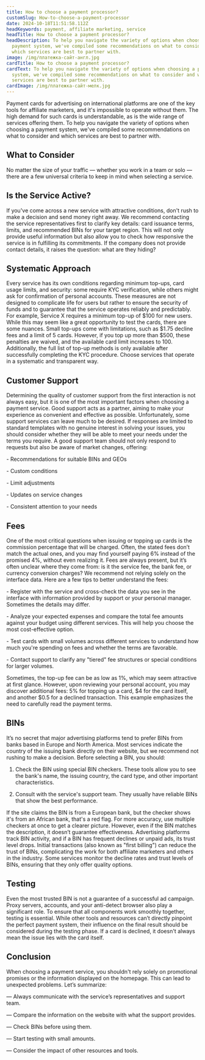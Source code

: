 ```yaml
---
title: How to choose a payment processor?
customSlug: How-to-choose-a-payment-processor
date: 2024-10-18T11:51:58.112Z
headKeywords: payment, affiliate marketing, service
headTitle: How to choose a payment processor?
headDescription: To help you navigate the variety of options when choosing a
  payment system, we've compiled some recommendations on what to consider and
  which services are best to partner with.
image: /img/платежка-сайт-англ.jpg
cardTitle: How to choose a payment processor?
cardText: To help you navigate the variety of options when choosing a payment
  system, we've compiled some recommendations on what to consider and which
  services are best to partner with.
cardImage: /img/платежка-сайт-мелк.jpg
---
```

Payment cards for advertising on international platforms are one of the key tools for affiliate marketers, and it's impossible to operate without them. The high demand for such cards is understandable, as is the wide range of services offering them. To help you navigate the variety of options when choosing a payment system, we've compiled some recommendations on what to consider and which services are best to partner with.



## What to Consider

No matter the size of your traffic — whether you work in a team or solo — there are a few universal criteria to keep in mind when selecting a service.



## Is the Service Active?

If you've come across a new service with attractive conditions, don't rush to make a decision and send money right away. We recommend contacting the service representatives first to clarify key details: card issuance terms, limits, and recommended BINs for your target region. This will not only provide useful information but also allow you to check how responsive the service is in fulfilling its commitments. If the company does not provide contact details, it raises the question: what are they hiding?



## Systematic Approach

Every service has its own conditions regarding minimum top-ups, card usage limits, and security: some require KYC verification, while others might ask for confirmation of personal accounts. These measures are not designed to complicate life for users but rather to ensure the security of funds and to guarantee that the service operates reliably and predictably. For example, Service X requires a minimum top-up of $100 for new users. While this may seem like a great opportunity to test the cards, there are some nuances. Small top-ups come with limitations, such as $1.75 decline fees and a limit of 5 cards. However, if you top up more than $500, these penalties are waived, and the available card limit increases to 100. Additionally, the full list of top-up methods is only available after successfully completing the KYC procedure. Choose services that operate in a systematic and transparent way.



## Customer Support

Determining the quality of customer support from the first interaction is not always easy, but it is one of the most important factors when choosing a payment service. Good support acts as a partner, aiming to make your experience as convenient and effective as possible. Unfortunately, some support services can leave much to be desired. If responses are limited to standard templates with no genuine interest in solving your issues, you should consider whether they will be able to meet your needs under the terms you require. A good support team should not only respond to requests but also be aware of market changes, offering:

\- Recommendations for suitable BINs and GEOs

\- Custom conditions

\- Limit adjustments

\- Updates on service changes

\- Consistent attention to your needs



## Fees

One of the most critical questions when issuing or topping up cards is the commission percentage that will be charged. Often, the stated fees don’t match the actual ones, and you may find yourself paying 6% instead of the promised 4%, without even realizing it. Fees are always present, but it’s often unclear where they come from: is it the service fee, the bank fee, or currency conversion charges? We recommend not relying solely on the interface data. Here are a few tips to better understand the fees:

\- Register with the service and cross-check the data you see in the interface with information provided by support or your personal manager. Sometimes the details may differ.

\- Analyze your expected expenses and compare the total fee amounts against your budget using different services. This will help you choose the most cost-effective option.

\- Test cards with small volumes across different services to understand how much you're spending on fees and whether the terms are favorable.

\- Contact support to clarify any "tiered" fee structures or special conditions for larger volumes.

Sometimes, the top-up fee can be as low as 1%, which may seem attractive at first glance. However, upon reviewing your personal account, you may discover additional fees: 5% for topping up a card, $4 for the card itself, and another $0.5 for a declined transaction. This example emphasizes the need to carefully read the payment terms.



## BINs

It’s no secret that major advertising platforms tend to prefer BINs from banks based in Europe and North America. Most services indicate the country of the issuing bank directly on their website, but we recommend not rushing to make a decision. Before selecting a BIN, you should:

1. Check the BIN using special BIN checkers. These tools allow you to see the bank's name, the issuing country, the card type, and other important characteristics.

2. Consult with the service's support team. They usually have reliable BINs that show the best performance.

If the site claims the BIN is from a European bank, but the checker shows it's from an African bank, that's a red flag. For more accuracy, use multiple checkers at once to get a clearer picture. However, even if the BIN matches the description, it doesn’t guarantee effectiveness. Advertising platforms track BIN activity, and if a BIN has frequent declines or unpaid ads, its trust level drops. Initial transactions (also known as "first billing") can reduce the trust of BINs, complicating the work for both affiliate marketers and others in the industry. Some services monitor the decline rates and trust levels of BINs, ensuring that they only offer quality options.



## Testing

Even the most trusted BIN is not a guarantee of a successful ad campaign. Proxy servers, accounts, and your anti-detect browser also play a significant role. To ensure that all components work smoothly together, testing is essential. While other tools and resources can’t directly pinpoint the perfect payment system, their influence on the final result should be considered during the testing phase. If a card is declined, it doesn't always mean the issue lies with the card itself.



## Conclusion

When choosing a payment service, you shouldn't rely solely on promotional promises or the information displayed on the homepage. This can lead to unexpected problems. Let’s summarize:

— Always communicate with the service’s representatives and support team.

— Compare the information on the website with what the support provides.

— Check BINs before using them.

— Start testing with small amounts.

— Consider the impact of other resources and tools.